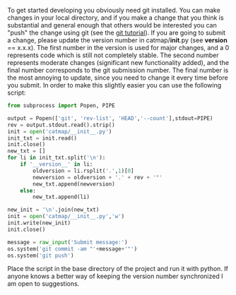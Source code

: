 To get started developing you obviously need git installed. You can make changes in your local directory, and if you make a change that you think is substantial and general enough that others would be interested you can "push" the change using git (see the [git tutorial](http://git-scm.com/docs/gittutorial)). If you are going to submit a change, please update the version number in catmap/__init__.py (see __version__ == x.x.x). The first number in the version is used for major changes, and a 0 represents code which is still not completely stable. The second number represents moderate changes (significant new functionality added), and the final number corresponds to the git submission number. The final number is the most annoying to update, since you need to change it every time before you submit. In order to make this slightly easier you can use the following script:

```python
from subprocess import Popen, PIPE

output = Popen(['git', 'rev-list', 'HEAD','--count'],stdout=PIPE)
rev = output.stdout.read().strip()
init = open('catmap/__init__.py')
init_txt = init.read()
init.close()
new_txt = []
for li in init_txt.split('\n'):
    if '__version__' in li:
        oldversion = li.rsplit('.',1)[0]
        newversion = oldversion + '.' + rev + '"'
        new_txt.append(newversion)
    else:
        new_txt.append(li)

new_init = '\n'.join(new_txt)
init = open('catmap/__init__.py','w')
init.write(new_init)
init.close()

message = raw_input('Submit message:')
os.system('git commit -am "'+message+'"')
os.system('git push')
```

Place the script in the base directory of the project and run it with python. If anyone knows a better way of keeping the version number synchronized I am open to suggestions. 